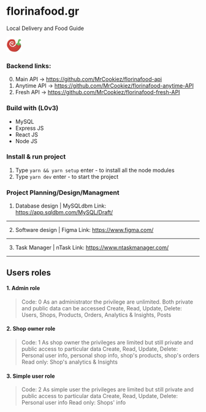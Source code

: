 # florinafood.gr
Local Delivery and Food Guide

<img src="Screenshot%202020-03-21%20at%2001.40.59.png" width=40 height=40 />

### Backend links:

0. Main API -> https://github.com/MrCookiez/florinafood-api
1. Anytime API -> https://github.com/MrCookiez/florinafood-anytime-API
2. Fresh API -> https://github.com/MrCookiez/florinafood-fresh-API

### Build with (L0v3)
* MySQL
* Express JS
* React JS
* Node JS

### Install & run project

1. Type `yarn && yarn setup` enter - to install all the node modules
2. Type `yarn dev` enter - to start the project

### Project Planning/Design/Managment

1. Database design | MySQLdbm
Link: https://app.sqldbm.com/MySQL/Draft/
-----------------------------------------

2. Software design | Figma
Link: https://www.figma.com/
-----------------------------------------

3. Task Manager    | nTask
Link: https://www.ntaskmanager.com/
-----------------------------------------


## Users roles
#### 1. Admin role
> Code: 0
> As an administrator the privilege are unlimited. Both private and public data can be accessed
> Create, Read, Update, Delete:
> Users, Shops, Products, Orders, Analytics & Insights, Posts

#### 2. Shop owner role
> Code: 1
> As shop owner the privileges are limited but still private and public access to particular data
> Create, Read, Update, Delete:
> Personal user info, personal shop info, shop's products, shop's orders
> Read only:
> Shop's analytics & Insights

#### 3. Simple user role
> Code: 2
> As simple user the privileges are limited but still private and public access to particular data
> Create, Read, Update, Delete:
> Personal user info
> Read only:
> Shops' info
